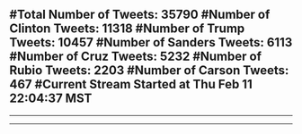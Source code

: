 #Total Number of Tweets: 35790 
#Number of Clinton Tweets: 11318
#Number of Trump Tweets: 10457
#Number of Sanders Tweets: 6113
#Number of Cruz Tweets: 5232
#Number of Rubio Tweets: 2203
#Number of Carson Tweets: 467
#Current Stream Started at Thu Feb 11 22:04:37 MST
---
---
---
